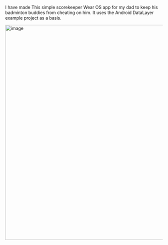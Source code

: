 I have made This simple scorekeeper Wear OS app for my dad to keep his badminton buddies from cheating on him. It uses the Android DataLayer example project as a basis. 

<img width="685" alt="image" src="https://github.com/user-attachments/assets/05bfbd9b-54d7-4ed3-b29e-08306714dc04" />
